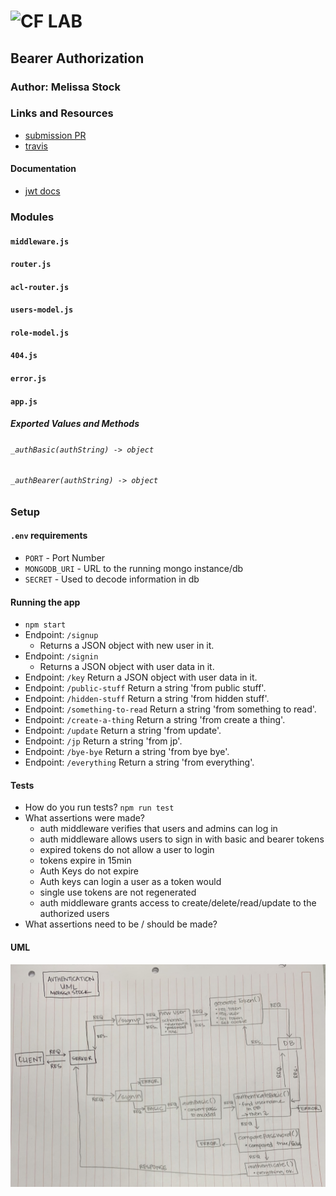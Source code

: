 ![CF](http://i.imgur.com/7v5ASc8.png) LAB
=================================================

## Bearer Authorization

### Author: Melissa Stock

### Links and Resources
* [submission PR](https://github.com/401-advancedjs/bearer-auth/pull/2)
* [travis](https://www.travis-ci.com/)

#### Documentation
* [jwt docs](https://www.npmjs.com/package/jsonwebtoken)

### Modules
#### `middleware.js`
#### `router.js`
#### `acl-router.js`
#### `users-model.js`
#### `role-model.js`
#### `404.js`
#### `error.js`
#### `app.js`

##### Exported Values and Methods

###### `_authBasic(authString) -> object`

###### `_authBearer(authString) -> object`

### Setup
#### `.env` requirements
* `PORT` - Port Number
* `MONGODB_URI` - URL to the running mongo instance/db
* `SECRET` - Used to decode information in db

#### Running the app
* `npm start`
* Endpoint: `/signup`
  * Returns a JSON object with new user in it.
* Endpoint: `/signin`
  * Returns a JSON object with user data in it.
* Endpoint: `/key`
  Return a JSON object with user data in it.
* Endpoint: `/public-stuff`
  Return a string 'from public stuff'.
* Endpoint: `/hidden-stuff`
  Return a string 'from hidden stuff'.
* Endpoint: `/something-to-read`
  Return a string 'from something to read'.
* Endpoint: `/create-a-thing`
  Return a string 'from create a thing'.
* Endpoint: `/update`
  Return a string 'from update'.
* Endpoint: `/jp`
  Return a string 'from jp'.
* Endpoint: `/bye-bye`
  Return a string 'from bye bye'.
* Endpoint: `/everything`
  Return a string 'from everything'.
  
#### Tests
* How do you run tests? `npm run test`
* What assertions were made?
  * auth middleware verifies that users and admins can log in
  * auth middleware allows users to sign in with basic and bearer tokens
  * expired tokens do not allow a user to login
  * tokens expire in 15min
  * Auth Keys do not expire
  * Auth keys can login a user as a token would
  * single use tokens are not regenerated
  * auth middleware grants access to create/delete/read/update to the authorized users
* What assertions need to be / should be made?

#### UML
![authorization uml](./auth-server/assets/uml.jpg)

